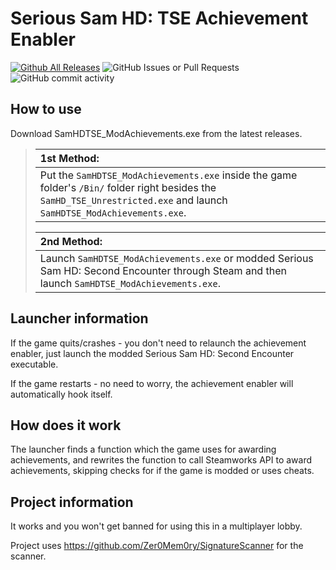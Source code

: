 # Serious Sam HD: TSE Achievement Enabler
[![Github All Releases](https://img.shields.io/github/downloads/flashintv/SamHDTSE_ModAchievements/total.svg)]()
![GitHub Issues or Pull Requests](https://img.shields.io/github/issues/flashintv/SamHDTSE_ModAchievements)
![GitHub commit activity](https://img.shields.io/github/commit-activity/t/flashintv/SamHDTSE_ModAchievements)

## How to use
Download SamHDTSE_ModAchievements.exe from the latest releases.
>| 1st Method: |
>|:- |
>| Put the `SamHDTSE_ModAchievements.exe` inside the game folder's `/Bin/` folder right besides the `SamHD_TSE_Unrestricted.exe` and launch `SamHDTSE_ModAchievements.exe`. |
>
>| 2nd Method: |
>|:- |
>| Launch `SamHDTSE_ModAchievements.exe` or modded Serious Sam HD: Second Encounter through Steam and then launch `SamHDTSE_ModAchievements.exe`. |

## Launcher information
If the game quits/crashes - you don't need to relaunch the achievement enabler, just launch the modded Serious Sam HD: Second Encounter executable.

If the game restarts - no need to worry, the achievement enabler will automatically hook itself.

## How does it work
The launcher finds a function which the game uses for awarding achievements, and rewrites the function to call Steamworks API to award achievements, skipping checks for if the game is modded or uses cheats.

## Project information
It works and you won't get banned for using this in a multiplayer lobby.

Project uses https://github.com/Zer0Mem0ry/SignatureScanner for the scanner.
